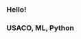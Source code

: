 ### Hello!
### USACO, ML, Python

<!--
**HashtagOfficialAccount/HashtagOfficialAccount** is a ✨ _special_ ✨ repository because its `README.md` (this file) appears on your GitHub profile.

